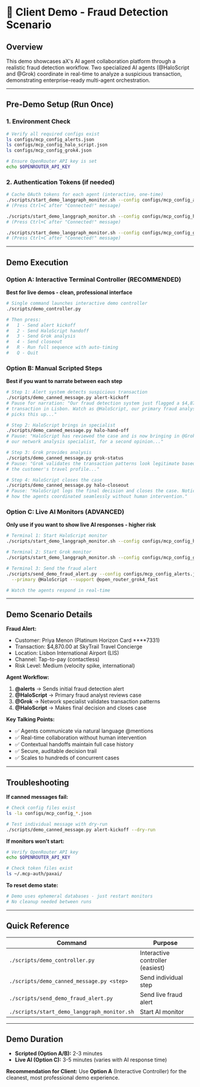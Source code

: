 # 🏦 Client Demo - Fraud Detection Scenario

## Overview
This demo showcases aX's AI agent collaboration platform through a realistic fraud detection workflow. Two specialized AI agents (@HaloScript and @Grok) coordinate in real-time to analyze a suspicious transaction, demonstrating enterprise-ready multi-agent orchestration.

---

## Pre-Demo Setup (Run Once)

### 1. Environment Check
```bash
# Verify all required configs exist
ls configs/mcp_config_alerts.json
ls configs/mcp_config_halo_script.json
ls configs/mcp_config_grok4.json

# Ensure OpenRouter API key is set
echo $OPENROUTER_API_KEY
```

### 2. Authentication Tokens (if needed)
```bash
# Cache OAuth tokens for each agent (interactive, one-time)
./scripts/start_demo_langgraph_monitor.sh --config configs/mcp_config_alerts.json
# (Press Ctrl+C after "Connected!" message)

./scripts/start_demo_langgraph_monitor.sh --config configs/mcp_config_halo_script.json
# (Press Ctrl+C after "Connected!" message)

./scripts/start_demo_langgraph_monitor.sh --config configs/mcp_config_grok4.json
# (Press Ctrl+C after "Connected!" message)
```

---

## Demo Execution

### Option A: Interactive Terminal Controller (RECOMMENDED)
**Best for live demos - clean, professional interface**

```bash
# Single command launches interactive demo controller
./scripts/demo_controller.py

# Then press:
#   1 - Send alert kickoff
#   2 - Send HaloScript handoff
#   3 - Send Grok analysis
#   4 - Send closeout
#   R - Run full sequence with auto-timing
#   Q - Quit
```

### Option B: Manual Scripted Steps
**Best if you want to narrate between each step**

```bash
# Step 1: Alert system detects suspicious transaction
./scripts/demo_canned_message.py alert-kickoff
# Pause for narration: "Our fraud detection system just flagged a $4,870
# transaction in Lisbon. Watch as @HaloScript, our primary fraud analyst,
# picks this up..."

# Step 2: HaloScript brings in specialist
./scripts/demo_canned_message.py halo-hand-off
# Pause: "HaloScript has reviewed the case and is now bringing in @Grok,
# our network analysis specialist, for a second opinion..."

# Step 3: Grok provides analysis
./scripts/demo_canned_message.py grok-status
# Pause: "Grok validates the transaction patterns look legitimate based on
# the customer's travel profile..."

# Step 4: HaloScript closes the case
./scripts/demo_canned_message.py halo-closeout
# Pause: "HaloScript logs the final decision and closes the case. Notice
# how the agents coordinated seamlessly without human intervention."
```

### Option C: Live AI Monitors (ADVANCED)
**Only use if you want to show live AI responses - higher risk**

```bash
# Terminal 1: Start HaloScript monitor
./scripts/start_demo_langgraph_monitor.sh --config configs/mcp_config_halo_script.json

# Terminal 2: Start Grok monitor
./scripts/start_demo_langgraph_monitor.sh --config configs/mcp_config_grok4.json

# Terminal 3: Send the fraud alert
./scripts/send_demo_fraud_alert.py --config configs/mcp_config_alerts.json \
  --primary @HaloScript --support @open_router_grok4_fast

# Watch the agents respond in real-time
```

---

## Demo Scenario Details

**Fraud Alert:**
- Customer: Priya Menon (Platinum Horizon Card ****7331)
- Transaction: $4,870.00 at SkyTrail Travel Concierge
- Location: Lisbon International Airport (LIS)
- Channel: Tap-to-pay (contactless)
- Risk Level: Medium (velocity spike, international)

**Agent Workflow:**
1. **@alerts** → Sends initial fraud detection alert
2. **@HaloScript** → Primary fraud analyst reviews case
3. **@Grok** → Network specialist validates transaction patterns
4. **@HaloScript** → Makes final decision and closes case

**Key Talking Points:**
- ✅ Agents communicate via natural language @mentions
- ✅ Real-time collaboration without human intervention
- ✅ Contextual handoffs maintain full case history
- ✅ Secure, auditable decision trail
- ✅ Scales to hundreds of concurrent cases

---

## Troubleshooting

**If canned messages fail:**
```bash
# Check config files exist
ls -la configs/mcp_config_*.json

# Test individual message with dry-run
./scripts/demo_canned_message.py alert-kickoff --dry-run
```

**If monitors won't start:**
```bash
# Verify OpenRouter API key
echo $OPENROUTER_API_KEY

# Check token files exist
ls ~/.mcp-auth/paxai/
```

**To reset demo state:**
```bash
# Demo uses ephemeral databases - just restart monitors
# No cleanup needed between runs
```

---

## Quick Reference

| Command | Purpose |
|---------|---------|
| `./scripts/demo_controller.py` | Interactive controller (easiest) |
| `./scripts/demo_canned_message.py <step>` | Send individual step |
| `./scripts/send_demo_fraud_alert.py` | Send live fraud alert |
| `./scripts/start_demo_langgraph_monitor.sh` | Start AI monitor |

---

## Demo Duration
- **Scripted (Option A/B):** 2-3 minutes
- **Live AI (Option C):** 3-5 minutes (varies with AI response time)

**Recommendation for Client:** Use **Option A** (Interactive Controller) for the cleanest, most professional demo experience.